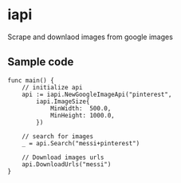 # iapi

Scrape and downlaod images from google images

## Sample code
```
func main() {
	// initialize api
	api := iapi.NewGoogleImageApi("pinterest",
		iapi.ImageSize{
			MinWidth:  500.0,
			MinHeight: 1000.0,
		})

	// search for images
	_ = api.Search("messi+pinterest")

	// Download images urls
	api.DownloadUrls("messi")
}
```

